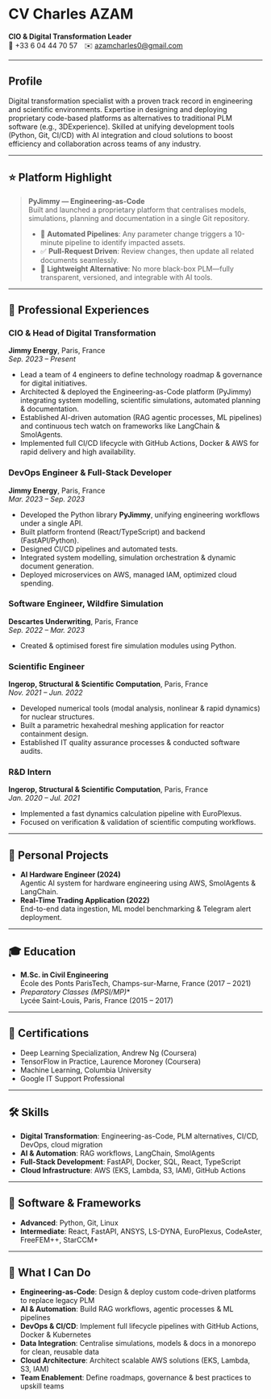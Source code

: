 # CV Charles AZAM
**CIO & Digital Transformation Leader**  
📱 +33 6 04 44 70 57  ✉️ azamcharles0@gmail.com  

---

## Profile  
Digital transformation specialist with a proven track record in engineering and scientific environments. Expertise in designing and deploying proprietary code-based platforms as alternatives to traditional PLM software (e.g., 3DExperience). Skilled at unifying development tools (Python, Git, CI/CD) with AI integration and cloud solutions to boost efficiency and collaboration across teams of any industry.

---

## ⭐ Platform Highlight  
> **PyJimmy — Engineering-as-Code**  
> Built and launched a proprietary platform that centralises models, simulations, planning and documentation in a single Git repository.  
> - 🔄 **Automated Pipelines**: Any parameter change triggers a 10-minute pipeline to identify impacted assets.  
> - ✅ **Pull-Request Driven**: Review changes, then update all related documents seamlessly.  
> - 🎯 **Lightweight Alternative**: No more black-box PLM—fully transparent, versioned, and integrable with AI tools.

---

## 💼 Professional Experiences  

### CIO & Head of Digital Transformation  
**Jimmy Energy**, Paris, France  
*Sep. 2023 – Present*  
- Lead a team of 4 engineers to define technology roadmap & governance for digital initiatives.  
- Architected & deployed the Engineering-as-Code platform (PyJimmy) integrating system modelling, scientific simulations, automated planning & documentation.  
- Established AI-driven automation (RAG agentic processes, ML pipelines) and continuous tech watch on frameworks like LangChain & SmolAgents.  
- Implemented full CI/CD lifecycle with GitHub Actions, Docker & AWS for rapid delivery and high availability.  

### DevOps Engineer & Full-Stack Developer  
**Jimmy Energy**, Paris, France  
*Mar. 2023 – Sep. 2023*  
- Developed the Python library **PyJimmy**, unifying engineering workflows under a single API.  
- Built platform frontend (React/TypeScript) and backend (FastAPI/Python).  
- Designed CI/CD pipelines and automated tests.  
- Integrated system modelling, simulation orchestration & dynamic document generation.  
- Deployed microservices on AWS, managed IAM, optimized cloud spending.  

### Software Engineer, Wildfire Simulation  
**Descartes Underwriting**, Paris, France  
*Sep. 2022 – Mar. 2023*  
- Created & optimised forest fire simulation modules using Python.  

### Scientific Engineer  
**Ingerop, Structural & Scientific Computation**, Paris, France  
*Nov. 2021 – Jun. 2022*  
- Developed numerical tools (modal analysis, nonlinear & rapid dynamics) for nuclear structures.  
- Built a parametric hexahedral meshing application for reactor containment design.  
- Established IT quality assurance processes & conducted software audits.  

### R&D Intern  
**Ingerop, Structural & Scientific Computation**, Paris, France  
*Jan. 2020 – Jul. 2021*  
- Implemented a fast dynamics calculation pipeline with EuroPlexus.  
- Focused on verification & validation of scientific computing workflows.  

---

## 🔧 Personal Projects  
- **AI Hardware Engineer (2024)**  
  Agentic AI system for hardware engineering using AWS, SmolAgents & LangChain.  
- **Real-Time Trading Application (2022)**  
  End-to-end data ingestion, ML model benchmarking & Telegram alert deployment.  

---

## 🎓 Education  
- **M.Sc. in Civil Engineering**  
  École des Ponts ParisTech, Champs-sur-Marne, France (2017 – 2021)  
- **Preparatory Classes (MPSI/MP*)**  
  Lycée Saint-Louis, Paris, France (2015 – 2017)  

---

## 📜 Certifications  
- Deep Learning Specialization, Andrew Ng (Coursera)  
- TensorFlow in Practice, Laurence Moroney (Coursera)  
- Machine Learning, Columbia University  
- Google IT Support Professional  

---

## 🛠 Skills  
- **Digital Transformation**: Engineering-as-Code, PLM alternatives, CI/CD, DevOps, cloud migration  
- **AI & Automation**: RAG workflows, LangChain, SmolAgents  
- **Full-Stack Development**: FastAPI, Docker, SQL, React, TypeScript  
- **Cloud Infrastructure**: AWS (EKS, Lambda, S3, IAM), GitHub Actions  

---

## 🧰 Software & Frameworks  
- **Advanced**: Python, Git, Linux  
- **Intermediate**: React, FastAPI, ANSYS, LS-DYNA, EuroPlexus, CodeAster, FreeFEM++, StarCCM+  

---

## 🚀 What I Can Do  
- **Engineering-as-Code**: Design & deploy custom code-driven platforms to replace legacy PLM  
- **AI & Automation**: Build RAG workflows, agentic processes & ML pipelines  
- **DevOps & CI/CD**: Implement full lifecycle pipelines with GitHub Actions, Docker & Kubernetes  
- **Data Integration**: Centralise simulations, models & docs in a monorepo for clean, reusable data  
- **Cloud Architecture**: Architect scalable AWS solutions (EKS, Lambda, S3, IAM)  
- **Team Enablement**: Define roadmaps, governance & best practices to upskill teams  

